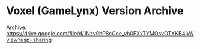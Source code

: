 # Voxel (GameLynx) Version Archive

Archive: https://drive.google.com/file/d/1Nzv9hP8cCoe_vh0FXxTYMOsvOTXKB4IW/view?usp=sharing
